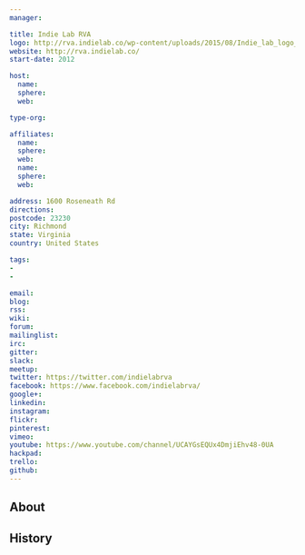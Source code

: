 ```yaml
---
manager:

title: Indie Lab RVA
logo: http://rva.indielab.co/wp-content/uploads/2015/08/Indie_lab_logo_banner.png
website: http://rva.indielab.co/
start-date: 2012

host:
  name:
  sphere:
  web:

type-org:

affiliates:
  name:
  sphere:
  web:
  name:
  sphere:
  web:

address: 1600 Roseneath Rd
directions:
postcode: 23230
city: Richmond
state: Virginia
country: United States

tags:
-
-

email:
blog:
rss:
wiki:
forum:
mailinglist:
irc:
gitter:
slack:
meetup:
twitter: https://twitter.com/indielabrva
facebook: https://www.facebook.com/indielabrva/
google+:
linkedin:
instagram:
flickr:
pinterest:
vimeo:
youtube: https://www.youtube.com/channel/UCAYGsEQUx4DmjiEhv48-0UA
hackpad:
trello:
github:
---
```


## About

## History
